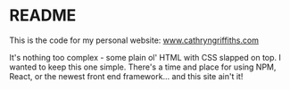 # README

This is the code for my personal website: www.cathryngriffiths.com

It's nothing too complex - some plain ol' HTML with CSS slapped on top. I wanted to keep this one simple. There's a time and place for using NPM, React, or the newest front end framework... and this site ain't it!
